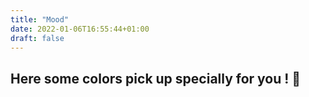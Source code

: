```yaml
---
title: "Mood"
date: 2022-01-06T16:55:44+01:00
draft: false
---
```


## Here some colors pick up specially for you ! :yellow_heart: